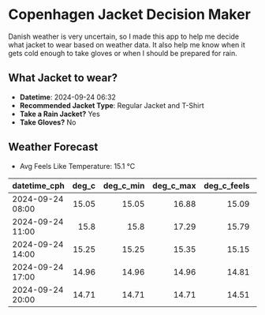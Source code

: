 
# Copenhagen Jacket Decision Maker

Danish weather is very uncertain, so I made this app to help me decide what jacket to wear based on weather data. 
It also help me know when it gets cold enough to take gloves or when I should be prepared for rain.

## What Jacket to wear?

- **Datetime**: 2024-09-24 06:32
- **Recommended Jacket Type**: Regular Jacket and T-Shirt
- **Take a Rain Jacket?** Yes
- **Take Gloves?** No

## Weather Forecast
- Avg Feels Like Temperature: 15.1 °C

| datetime_cph     |   deg_c |   deg_c_min |   deg_c_max |   deg_c_feels | weather   | wind   | rain   |
|:-----------------|--------:|------------:|------------:|--------------:|:----------|:-------|:-------|
| 2024-09-24 08:00 |   15.05 |       15.05 |       16.88 |         15.09 | Clouds    | Low    | None   |
| 2024-09-24 11:00 |   15.8  |       15.8  |       17.29 |         15.79 | Rain      | Low    | Low    |
| 2024-09-24 14:00 |   15.25 |       15.25 |       15.35 |         15.15 | Rain      | Low    | Low    |
| 2024-09-24 17:00 |   14.96 |       14.96 |       14.96 |         14.81 | Rain      | Low    | Low    |
| 2024-09-24 20:00 |   14.71 |       14.71 |       14.71 |         14.51 | Rain      | Low    | Low    |
        